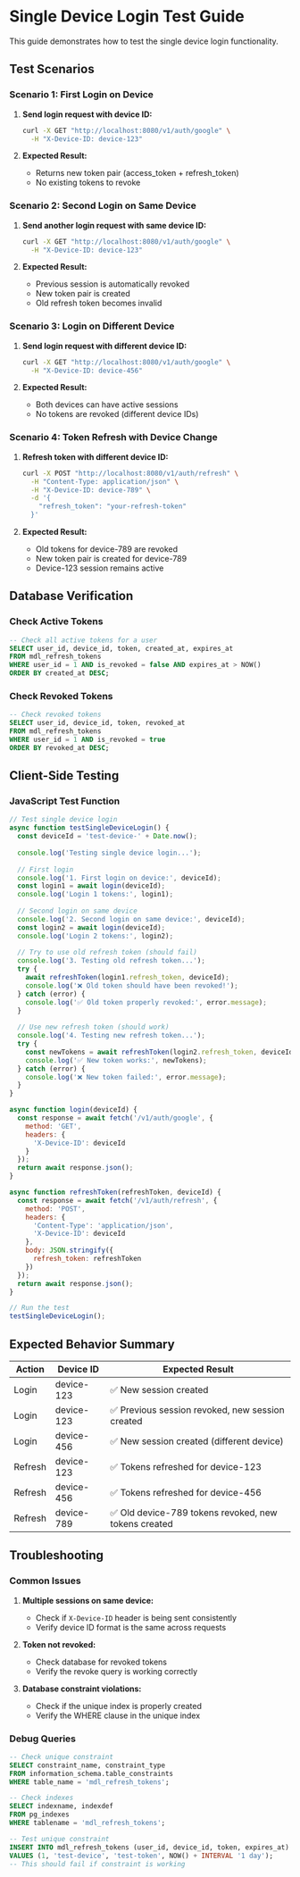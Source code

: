 # Single Device Login Test Guide

This guide demonstrates how to test the single device login functionality.

## Test Scenarios

### Scenario 1: First Login on Device
1. **Send login request with device ID:**
   ```bash
   curl -X GET "http://localhost:8080/v1/auth/google" \
     -H "X-Device-ID: device-123"
   ```

2. **Expected Result:**
   - Returns new token pair (access_token + refresh_token)
   - No existing tokens to revoke

### Scenario 2: Second Login on Same Device
1. **Send another login request with same device ID:**
   ```bash
   curl -X GET "http://localhost:8080/v1/auth/google" \
     -H "X-Device-ID: device-123"
   ```

2. **Expected Result:**
   - Previous session is automatically revoked
   - New token pair is created
   - Old refresh token becomes invalid

### Scenario 3: Login on Different Device
1. **Send login request with different device ID:**
   ```bash
   curl -X GET "http://localhost:8080/v1/auth/google" \
     -H "X-Device-ID: device-456"
   ```

2. **Expected Result:**
   - Both devices can have active sessions
   - No tokens are revoked (different device IDs)

### Scenario 4: Token Refresh with Device Change
1. **Refresh token with different device ID:**
   ```bash
   curl -X POST "http://localhost:8080/v1/auth/refresh" \
     -H "Content-Type: application/json" \
     -H "X-Device-ID: device-789" \
     -d '{
       "refresh_token": "your-refresh-token"
     }'
   ```

2. **Expected Result:**
   - Old tokens for device-789 are revoked
   - New token pair is created for device-789
   - Device-123 session remains active

## Database Verification

### Check Active Tokens
```sql
-- Check all active tokens for a user
SELECT user_id, device_id, token, created_at, expires_at 
FROM mdl_refresh_tokens 
WHERE user_id = 1 AND is_revoked = false AND expires_at > NOW()
ORDER BY created_at DESC;
```

### Check Revoked Tokens
```sql
-- Check revoked tokens
SELECT user_id, device_id, token, revoked_at 
FROM mdl_refresh_tokens 
WHERE user_id = 1 AND is_revoked = true
ORDER BY revoked_at DESC;
```

## Client-Side Testing

### JavaScript Test Function
```javascript
// Test single device login
async function testSingleDeviceLogin() {
  const deviceId = 'test-device-' + Date.now();
  
  console.log('Testing single device login...');
  
  // First login
  console.log('1. First login on device:', deviceId);
  const login1 = await login(deviceId);
  console.log('Login 1 tokens:', login1);
  
  // Second login on same device
  console.log('2. Second login on same device:', deviceId);
  const login2 = await login(deviceId);
  console.log('Login 2 tokens:', login2);
  
  // Try to use old refresh token (should fail)
  console.log('3. Testing old refresh token...');
  try {
    await refreshToken(login1.refresh_token, deviceId);
    console.log('❌ Old token should have been revoked!');
  } catch (error) {
    console.log('✅ Old token properly revoked:', error.message);
  }
  
  // Use new refresh token (should work)
  console.log('4. Testing new refresh token...');
  try {
    const newTokens = await refreshToken(login2.refresh_token, deviceId);
    console.log('✅ New token works:', newTokens);
  } catch (error) {
    console.log('❌ New token failed:', error.message);
  }
}

async function login(deviceId) {
  const response = await fetch('/v1/auth/google', {
    method: 'GET',
    headers: {
      'X-Device-ID': deviceId
    }
  });
  return await response.json();
}

async function refreshToken(refreshToken, deviceId) {
  const response = await fetch('/v1/auth/refresh', {
    method: 'POST',
    headers: {
      'Content-Type': 'application/json',
      'X-Device-ID': deviceId
    },
    body: JSON.stringify({
      refresh_token: refreshToken
    })
  });
  return await response.json();
}

// Run the test
testSingleDeviceLogin();
```

## Expected Behavior Summary

| Action | Device ID | Expected Result |
|--------|-----------|-----------------|
| Login | device-123 | ✅ New session created |
| Login | device-123 | ✅ Previous session revoked, new session created |
| Login | device-456 | ✅ New session created (different device) |
| Refresh | device-123 | ✅ Tokens refreshed for device-123 |
| Refresh | device-456 | ✅ Tokens refreshed for device-456 |
| Refresh | device-789 | ✅ Old device-789 tokens revoked, new tokens created |

## Troubleshooting

### Common Issues

1. **Multiple sessions on same device:**
   - Check if `X-Device-ID` header is being sent consistently
   - Verify device ID format is the same across requests

2. **Token not revoked:**
   - Check database for revoked tokens
   - Verify the revoke query is working correctly

3. **Database constraint violations:**
   - Check if the unique index is properly created
   - Verify the WHERE clause in the unique index

### Debug Queries

```sql
-- Check unique constraint
SELECT constraint_name, constraint_type 
FROM information_schema.table_constraints 
WHERE table_name = 'mdl_refresh_tokens';

-- Check indexes
SELECT indexname, indexdef 
FROM pg_indexes 
WHERE tablename = 'mdl_refresh_tokens';

-- Test unique constraint
INSERT INTO mdl_refresh_tokens (user_id, device_id, token, expires_at) 
VALUES (1, 'test-device', 'test-token', NOW() + INTERVAL '1 day');
-- This should fail if constraint is working
```
